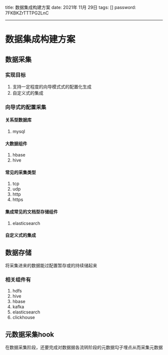 title:  数据集成构建方案
date:  2021年 11月 29日
tags: []
password: 7FKBKZrTTTPG2LnC

---
 <!--more-->
 
 # 数据集成构建方案

 ## 数据采集
 ### 实现目标
 1. 支持一定程度的向导模式式的配置化生成
 2. 自定义式的集成

### 向导式的配置采集
#### 关系型数据库
1. mysql
#### 大数据组件
1. hbase
2. hive
#### 常见的采集类型
1. tcp
2. udp
3. http
4. https
#### 集成常见的文档型存储组件
1. elasticsearch

#### 自定义式的集成


## 数据存储

将采集进来的数据能过配置暂存或的持续储起来
### 相关组件有
1. hdfs
2. hive
3. hbase
4. kafka
5. elasticsearch
6. clickhouse

## 元数据采集hook

在数据采集阶段，还要完成对数据据各流转阶段的元数据勾子埋点从而采集元数据

